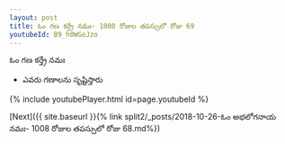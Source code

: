 ```yaml
---
layout: post
title: ఓం గణ కర్త్రే నమః- 1008 రోజుల తపస్సులో రోజు 69
youtubeId: B9_h0WGoJzo
---
```

 
 
 ఓం గణ కర్త్రే నమః  
 
 -  ఎవరు గణాలను సృష్టిస్తారు 
 
  
 
  
 
 
 
 
 
 


{% include youtubePlayer.html id=page.youtubeId %}
 
[Next]({{ site.baseurl }}{% link  split2/_posts/2018-10-26-ఓం అభలోగనాయ నమః- 1008 రోజుల తపస్సులో రోజు 68.md%})
 
